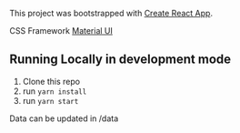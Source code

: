 This project was bootstrapped with [Create React App](https://github.com/facebook/create-react-app).

CSS Framework [Material UI](https://material-ui.com)

## Running Locally in development mode
1. Clone this repo 
2. run `yarn install`
3. run `yarn start`

Data can be updated in /data
